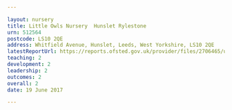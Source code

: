 ```yaml
---

layout: nursery
title: Little Owls Nursery  Hunslet Rylestone
urn: 512564
postcode: LS10 2QE
address: Whitfield Avenue, Hunslet, Leeds, West Yorkshire, LS10 2QE
latestReportUrl: https://reports.ofsted.gov.uk/provider/files/2706465/urn/512564.pdf
teaching: 2
development: 2
leadership: 2
outcomes: 2
overall: 2
date: 19 June 2017

---
```

